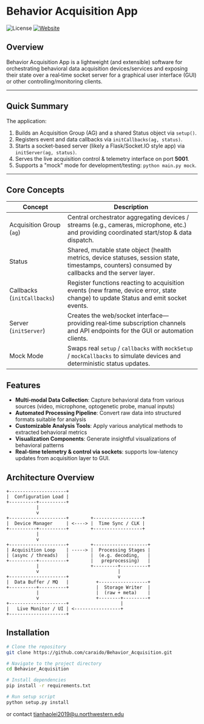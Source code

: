 # Behavior Acquisition App

![License](https://img.shields.io/github/license/caraido/Behavior_Acquisition)
[![Website](https://img.shields.io/badge/Check-Paper-blue)](https://doi.org/10.1016/j.cub.2024.11.041)

## Overview

Behavior Acquisition App is a lightweight (and extensible) software for orchestrating behavioral data acquisition devices/services and exposing their state over a real‑time socket server for a graphical user interface (GUI) or other controlling/monitoring clients.

---

## Quick Summary

The application:

1. Builds an Acquisition Group (AG) and a shared Status object via `setup()`.
2. Registers event and data callbacks via `initCallbacks(ag, status)`.
3. Starts a socket-based server (likely a Flask/Socket.IO style app) via `initServer(ag, status)`.
4. Serves the live acquisition control & telemetry interface on port **5001**.
5. Supports a "mock" mode for development/testing: `python main.py mock`.

---

## Core Concepts

| Concept | Description |
|--------|-------------|
| Acquisition Group (`ag`) | Central orchestrator aggregating devices / streams (e.g., cameras, microphone, etc.) and providing coordinated start/stop & data dispatch. |
| Status | Shared, mutable state object (health metrics, device statuses, session state, timestamps, counters) consumed by callbacks and the server layer. |
| Callbacks (`initCallbacks`) | Register functions reacting to acquisition events (new frame, device error, state change) to update Status and emit socket events. |
| Server (`initServer`) | Creates the web/socket interface—providing real‑time subscription channels and API endpoints for the GUI or automation clients. |
| Mock Mode | Swaps real `setup` / `callbacks` with `mockSetup` / `mockCallbacks` to simulate devices and deterministic status updates. |

## Features

- **Multi-modal Data Collection**: Capture behavioral data from various sources (video, microphone, optogenetic probe, manual inputs)
- **Automated Processing Pipeline**: Convert raw data into structured formats suitable for analysis
- **Customizable Analysis Tools**: Apply various analytical methods to extracted behavioral metrics
- **Visualization Components**: Generate insightful visualizations of behavioral patterns
- **Real-time telemetry & control via sockets**: supports low-latency updates from acquisition layer to GUI.

## Architecture Overview

```
+---------------------+
|  Configuration Load |
+----------+----------+
           |
           v
+---------------------+        +------------------+
|  Device Manager     | <----> |  Time Sync / CLK |
+----------+----------+        +------------------+
           |
           v
+---------------------+        +--------------------+
| Acquisition Loop    | -----> |  Processing Stages |
| (async / threads)   |        |  (e.g. decoding,   |
+----------+----------+        |   preprocessing)   |
           |                   +---------+----------+
           v                             |
+---------------------+                  v
|  Data Buffer / MQ   |          +------------------+
+----------+----------+          |  Storage Writer  |
           |                     |  (raw + meta)    |
           v                     +--------+---------+
+---------------------+                   |
|   Live Monitor / UI | <-----------------+
+---------------------+
```



## Installation

```bash
# Clone the repository
git clone https://github.com/caraido/Behavior_Acquisition.git

# Navigate to the project directory
cd Behavior_Acquisition

# Install dependencies
pip install -r requirements.txt

# Run setup script
python setup.py install
```
or contact tianhaolei2019@u.northwestern.edu
